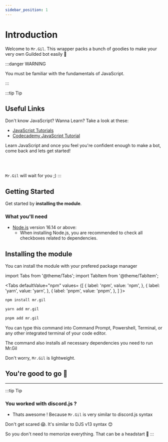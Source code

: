 ```yaml
---
sidebar_position: 1
---
```


# Introduction

Welcome to `Mr.Gil`. This wrapper packs a bunch of goodies to make your very own Guilded bot easily 🎉

:::danger WARNING

You must be familiar with the fundamentals of JavaScript.

:::

:::tip Tip
## Useful Links
Don't know JavaScript? Wanna Learn? Take a look at these:

- [JavaScript Tutorials](https://javascript.info/)
- [Codecademy JavaScript Tutorial](https://www.codecademy.com/learn/introduction-to-javascript)

Learn JavaScript and once you feel you're confident enough to make a bot, come back and lets get started!

<br></br>

`Mr.Gil` will wait for you ;)
:::

## Getting Started

Get started by **installing the module**.

### What you'll need

- [Node.js](https://nodejs.org/en/download/) version 16.14 or above:
  - When installing Node.js, you are recommended to check all checkboxes related to dependencies.

## Installing the module

You can install the module with your prefered package manager

import Tabs from '@theme/Tabs';
import TabItem from '@theme/TabItem';

<Tabs
  defaultValue="npm"
  values= {[
    { label: 'npm', value: 'npm', },
    { label: 'yarn', value: 'yarn', },
    { label: 'pnpm', value: 'pnpm', },
  ]
}>
<TabItem value="npm">

```bash
npm install mr.gil
```

</TabItem>

<TabItem value="yarn">

```bash
yarn add mr.gil
```

</TabItem>

<TabItem value="pnpm">

```bash
pnpm add mr.gil
```

</TabItem>

</Tabs>

You can type this command into Command Prompt, Powershell, Terminal, or any other integrated terminal of your code editor.

The command also installs all necessary dependencies you need to run Mr.Gil

Don't worry, `Mr.Gil` is lightweight.

## You're good to go 👏

-------------

:::tip Tip
### You worked with discord.js ?
- Thats awesome ! Because `Mr.Gil` is very similar to discord.js syntax

Don't get scared 😱. It's similar to DJS v13 syntax 😊

So you don't need to memorize everything. That can be a headstart 🚀
:::
